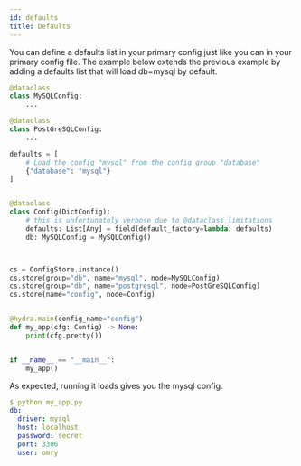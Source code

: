 ```yaml
---
id: defaults
title: Defaults
---
```


You can define a defaults list in your primary config just like you can in your primary config file.
The example below extends the previous example by adding a defaults list that will load db=mysql by default.

```python
@dataclass
class MySQLConfig:
    ...

@dataclass
class PostGreSQLConfig:
    ...

defaults = [
    # Load the config "mysql" from the config group "database"
    {"database": "mysql"}
]


@dataclass
class Config(DictConfig):
    # this is unfortunately verbose due to @dataclass limitations
    defaults: List[Any] = field(default_factory=lambda: defaults)
    db: MySQLConfig = MySQLConfig()



cs = ConfigStore.instance()
cs.store(group="db", name="mysql", node=MySQLConfig)
cs.store(group="db", name="postgresql", node=PostGreSQLConfig)
cs.store(name="config", node=Config)


@hydra.main(config_name="config")
def my_app(cfg: Config) -> None:
    print(cfg.pretty())


if __name__ == "__main__":
    my_app()
```
As expected, running it loads gives you the mysql config.
```yaml
$ python my_app.py
db:
  driver: mysql
  host: localhost
  password: secret
  port: 3306
  user: omry
```